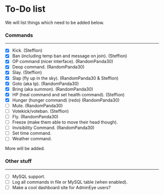 To-Do list
====

We will list things which need to be added below.

### Commands
---

- [x] Kick. (Steffion)
- [x] Ban (including temp ban and message on join). (Steffion)
- [x] OP command (nicer interface). (RandomPanda30)
- [x] Deop command. (RandomPanda30)
- [x] Slay. (Steffion)
- [x] Slap (fly up in the sky). (RandomPanda30 & Steffion)
- [x] Goto (aka tp). (RandomPanda30)
- [x] Bring (aka summon). (RandomPanda30)
- [x] HP (heal command and set health command). (Steffion)
- [x] Hunger (hunger command) (redo) (RandomPanda30)
- [ ] Mute. (RandomPanda30)
- [ ] Votekick/voteban. (Steffion)
- [ ] Fly. (RandomPanda30)
- [ ] Freeze (make them able to move their head though).
- [ ] Invisibility Command. (RandomPanda30)
- [ ] Set time command.
- [ ] Weather command.

More will be added.

### Other stuff
---
- [ ] MySQL support.
- [ ] Log all commands in file or MySQL table (when enabled).
- [ ] Make a cool dashboard site for AdminEye users?
